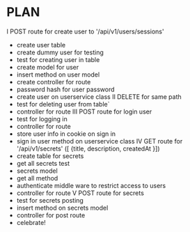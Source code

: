 # PLAN

I POST route for create user to '/api/v1/users/sessions'
  - create user table
  - create dummy user for testing
  - test for creating user in table
  - create model for user
- insert method on user model
- create controller for route
- password hash for user password
- create user on userservice class
II DELETE for same path
- test for deleting user from table`
- controller for route
III POST route for login user
- test for logging in
- controller for route
- store user info in cookie on sign in
- sign in user method on userservice class
IV GET route for '/api/v1/secrets' ([ {title, description, createdAt }])
- create table for secrets
- get all secrets test
- secrets model
- get all method
- authenticate middle ware to restrict access to users
- controller for route
V POST route for secrets
- test for secrets posting
- insert method on secrets model
- controller for post route
- celebrate!
